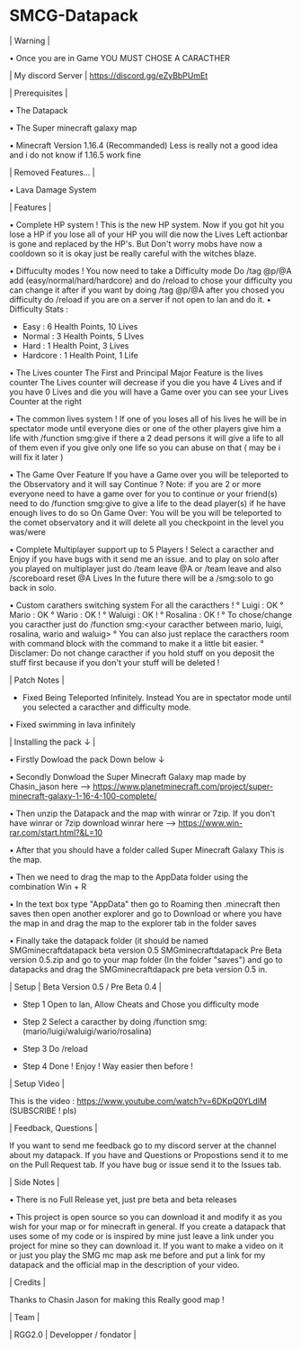 # SMCG-Datapack

| Warning |

• Once you are in Game YOU MUST CHOSE A CARACTHER

| My discord Server | https://discord.gg/eZyBbPUmEt

| Prerequisites |

• The Datapack

• The Super minecraft galaxy map

• Minecraft Version 1.16.4 (Recommanded) Less is really not a good idea and i do not know if 1.16.5 work fine

| Removed Features... |

• Lava Damage System

| Features |

• Complete HP system ! This is the new HP system. Now if you got hit you lose a HP if you lose all of your HP you will die now the Lives Left actionbar is gone and replaced by the HP's. But Don't worry mobs have now a cooldown so it is okay just be really careful with the witches blaze.

• Diffuculty modes ! You now need to take a Difficulty mode Do /tag @p/@A add (easy/normal/hard/hardcore) and do /reload to chose your difficulty you can change it after if you want by doing /tag @p/@A after you chosed you difficulty do /reload if you are on a server if not open to lan and do it.
• Difficulty Stats :
- Easy : 6 Health Points, 10 Lives
- Normal : 3 Health Points, 5 LIves
- Hard : 1 Health Point, 3 Lives
- Hardcore : 1 Health Point, 1 Life

• The Lives counter The First and Principal Major Feature is the lives counter The Lives counter will decrease if you die you have 4 Lives and if you have 0 Lives and die you will have a Game over you can see your Lives Counter at the right

• The common lives system ! If one of you loses all of his lives he will be in spectator mode until everyone dies or one of the other players give him a life with /function smg:give if there a 2 dead persons it will give a life to all of them even if you give only one life so you can abuse on that ( may be i will fix it later )

• The Game Over Feature If you have a Game over you will be teleported to the Observatory and it will say Continue ? Note: if you are 2 or more everyone need to have a game over for you to continue or your friend(s) need to do /function smg:give to give a life to the dead player(s) if he have enough lives to do so On Game Over: You will be you will be teleported to the comet observatory and it will delete all you checkpoint in the level you was/were

• Complete Multiplayer support up to 5 Players ! Select a caracther and Enjoy if you have bugs with it send me an issue. and to play on solo after you played on multiplayer just do /team leave @A or /team leave and also /scoreboard reset @A Lives In the future there will be a /smg:solo to go back in solo.

• Custom carathers switching system For all the caracthers !
° Luigi : OK
° Mario : OK
° Wario : OK !
° Waluigi : OK !
° Rosalina : OK !
° To chose/change you caracther just do /function smg:<your caracther between mario, luigi, rosalina, wario and waluig>
° You can also just replace the caracthers room with command block with the command to make it a little bit easier.
° Disclamer: Do not change caracther if you hold stuff on you deposit the stuff first because if you don't your stuff will be deleted !

| Patch Notes |

- Fixed Being Teleported Infinitely. Instead You are in spectator mode until you selected a caracther and difficulty mode.

• Fixed swimming in lava infinitely

| Installing the pack ↓ |

• Firstly Dowload the pack Down below ↓

• Secondly Donwload the Super Minecraft Galaxy map made by Chasin_jason here --> https://www.planetminecraft.com/project/super-minecraft-galaxy-1-16-4-100-complete/

• Then unzip the Datapack and the map with winrar or 7zip. If you don't have winrar or 7zip download winrar here --> https://www.win-rar.com/start.html?&L=10

• After that you should have a folder called Super Minecraft Galaxy This is the map.

• Then we need to drag the map to the AppData folder using the combination Win + R

• In the text box type "AppData" then go to Roaming then .minecraft then saves then open another explorer and go to Download or where you have the map in and drag the map to the explorer tab in the folder saves

• Finally take the datapack folder (it should be named SMGminecraftdatapack beta version 0.5 SMGminecraftdatapack Pre Beta version 0.5.zip and go to your map folder (In the folder "saves") and go to datapacks and drag the SMGminecraftdapack pre beta version 0.5 in.

| Setup | Beta Version 0.5 / Pre Beta 0.4 |

  - Step 1
    Open to lan, Allow Cheats and Chose you difficulty mode

  - Step 2
    Select a caracther by doing /function smg:(mario/luigi/waluigi/wario/rosalina)

  - Step 3
    Do /reload

  - Step 4
    Done ! Enjoy ! Way easier then before !

| Setup Video |

This is the video : https://www.youtube.com/watch?v=6DKpQ0YLdlM (SUBSCRIBE ! pls)

| Feedback, Questions |

If you want to send me feedback go to my discord server at the channel about my datapack.
If you have and Questions or Propostions send it to me on the Pull Request tab.
If you have bug or issue send it to the Issues tab.

| Side Notes |

• There is no Full Release yet, just pre beta and beta releases

• This project is open source so you can download it and modify it as you wish for your map or for minecraft in general. If you create a datapack that uses some of my code or is inspired by mine just leave a link under you project for mine so they can download it. If you want to make a video on it or just you play the SMG mc map ask me before and put a link for my datapack and the official map in the description of your video.

| Credits |

Thanks to Chasin Jason for making this Really good map !

| Team |

| RGG2.0 | Developper / fondator |


